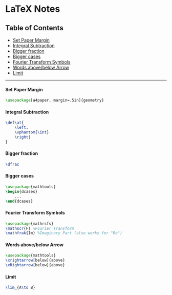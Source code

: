 # LaTeX Notes
## Table of Contents
- <a href=https://github.com/nickchen120235/notes/blob/master/miscellaneous/LaTeX.md#set-paper-margin>Set Paper Margin</a>
- <a href=https://github.com/nickchen120235/notes/blob/master/miscellaneous/LaTeX.md#integral-subtraction>Integral Subtraction</a>
- <a href=https://github.com/nickchen120235/notes/blob/master/miscellaneous/LaTeX.md#bigger-fraction>Bigger fraction</a>
- <a href=https://github.com/nickchen120235/notes/blob/master/miscellaneous/LaTeX.md#bigger-cases>Bigger cases</a>
- <a href=https://github.com/nickchen120235/notes/blob/master/miscellaneous/LaTeX.md#fourier-transform-symbols>Fourier Transform Symbols</a>
- <a href=https://github.com/nickchen120235/notes/blob/master/miscellaneous/LaTeX.md#words-abovebelow-arrow>Words above/below Arrow</a>
- <a href=https://github.com/nickchen120235/notes/blob/master/miscellaneous/LaTeX.md#limit>Limit</a>

---

#### Set Paper Margin
```latex
\usepackage[a4paper, margin=.5in]{geometry}
```
#### Integral Subtraction
```latex
\def\at{
    \left.
    \vphantom{\int}
    \right|
}
```
#### Bigger fraction
```latex
\dfrac
```
#### Bigger cases
```latex
\usepackage{mathtools}
\begin{dcases}
    ...
\end{dcases}
```
#### Fourier Transform Symbols
```latex
\usepackage{mathrsfs}
\mathscr{F} %Fourier Transform
\mathfrak{Im} %Imaginary Part (also works for "Re")
```
#### Words above/below Arrow
```latex
\usepackage{mathtools}
\xrightarrow[below]{above}
\xRightarrow[below]{above}
```
#### Limit
```latex
\lim_{A\to B}
```
